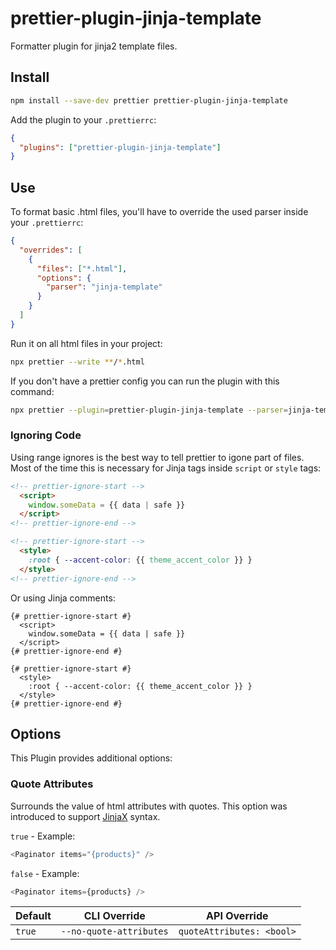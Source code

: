 # prettier-plugin-jinja-template

Formatter plugin for jinja2 template files.

## Install

```bash
npm install --save-dev prettier prettier-plugin-jinja-template
```

Add the plugin to your `.prettierrc`:
```json
{
  "plugins": ["prettier-plugin-jinja-template"]
}
```

## Use

To format basic .html files, you'll have to override the used parser inside your `.prettierrc`:
```json
{
  "overrides": [
    {
      "files": ["*.html"],
      "options": {
        "parser": "jinja-template"
      }
    }
  ]
}
```

Run it on all html files in your project:
```bash
npx prettier --write **/*.html
```

If you don't have a prettier config you can run the plugin with this command:
```bash
npx prettier --plugin=prettier-plugin-jinja-template --parser=jinja-template --write **/*.html
```

### Ignoring Code

Using range ignores is the best way to tell prettier to igone part of files. Most of the time this is necessary for Jinja tags inside `script` or `style` tags:

```html
<!-- prettier-ignore-start -->
  <script>
    window.someData = {{ data | safe }}
  </script>
<!-- prettier-ignore-end -->

<!-- prettier-ignore-start -->
  <style>
    :root { --accent-color: {{ theme_accent_color }} }
  </style>
<!-- prettier-ignore-end -->
```

Or using Jinja comments:
```jinja
{# prettier-ignore-start #}
  <script>
    window.someData = {{ data | safe }}
  </script>
{# prettier-ignore-end #}

{# prettier-ignore-start #}
  <style>
    :root { --accent-color: {{ theme_accent_color }} }
  </style>
{# prettier-ignore-end #}
```

## Options

This Plugin provides additional options:

### Quote Attributes

Surrounds the value of html attributes with quotes. This option was introduced to support [JinjaX](https://jinjax.scaletti.dev/) syntax.

`true` - Example:
```js
<Paginator items="{products}" />
```

`false` - Example:
```js
<Paginator items={products} />
```

| Default | CLI Override            | API Override              |
| ------- | ----------------------- | ------------------------- |
| `true`  | `--no-quote-attributes` | `quoteAttributes: <bool>` |